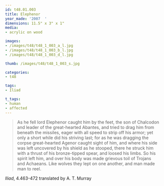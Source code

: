 ```yaml
---
id: t48.01.003
title: Elephenor
year_made: '2007  '
dimensions: 11.5" x 3" x 1"
media:
- acrylic on wood

images:
- /images/t48/t48_1_003_a_l.jpg
- /images/t48/t48_1_003_b_l.jpg
- /images/t48/t48_1_003_d_l.jpg

thumb: /images/t48/t48_1_003_s.jpg

categories:
- t48

tags:
- Iliad

t_tags:
- human
- affected
---
```


> As he fell lord Elephenor caught him by the feet, the son of Chalcodon and leader of the great-hearted Abantes, and tried to drag him from beneath the missiles, eager with all speed to strip off his armor; yet only a short while did his striving last; for as he was dragging the corpse great-hearted Agenor caught sight of him, and where his side was left uncovered by his shield as he stooped, there he struck him with a thrust of his bronze-tipped spear, and loosed his limbs. So his spirit left him, and over his body was made grievous toil of Trojans and Achaeans. Like wolves they lept on one another, and man made man to reel.

_Iliad_, 4.463-472 translated by A. T. Murray
